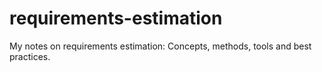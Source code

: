 # requirements-estimation
My notes on requirements estimation: Concepts, methods, tools and best practices.
